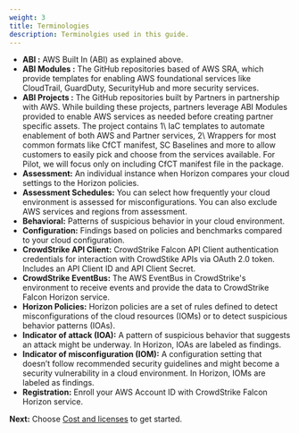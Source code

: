```yaml
---
weight: 3
title: Terminologies
description: Terminolgies used in this guide.
---
```


* **ABI :**   AWS Built In (ABI)  as explained above.
* **ABI Modules :** The GitHub repositories based of AWS SRA, which provide templates for enabling AWS foundational services like CloudTrail, GuardDuty, SecurityHub and more security services.
* **ABI Projects :** The GitHub repositories built by Partners in partnership with AWS. While building these projects, partners leverage ABI Modules provided to enable AWS services as needed before creating partner specific assets. The project contains 1\ IaC templates to automate enablement of both AWS and Partner services, 2\ Wrappers for most common formats like CfCT manifest, SC Baselines and more to allow customers to easily pick and choose from the services available. For Pilot, we will focus only on including CfCT manifest file in the package.
* **Assessment:** An individual instance when Horizon compares your cloud settings to the Horizon policies.
* **Assessment Schedules:** You can select how frequently your cloud environment is assessed for misconfigurations. You can also exclude AWS services and regions from assessment.
* **Behavioral:** Patterns of suspicious behavior in your cloud environment. 
* **Configuration:** Findings based on policies and benchmarks compared to your cloud configuration. 
* **CrowdStrike API Client:** CrowdStrike Falcon API Client authentication credentials for interaction with CrowdStike APIs via OAuth 2.0 token.  Includes an API Client ID and API Client Secret.
* **CrowdStrike EventBus:** The AWS EventBus in CrowdStrike's environment to receive events and provide the data to CrowdStrike Falcon Horizon service.
* **Horizon Policies:** Horizon policies are a set of rules defined to detect misconfigurations of the cloud resources (IOMs) or to detect suspicious behavior patterns (IOAs). 
* **Indicator of attack (IOA):** A pattern of suspicious behavior that suggests an attack might be underway. In Horizon, IOAs are labeled as findings.
* **Indicator of misconfiguration (IOM):** A configuration setting that doesn’t follow recommended security guidelines and might become a security vulnerability in a cloud environment. In Horizon, IOMs are labeled as findings.
* **Registration:** Enroll your AWS Account ID with CrowdStrike Falcon Horizon service.

**Next:** Choose [Cost and licenses](/costandlicenses/index.html) to get started.

